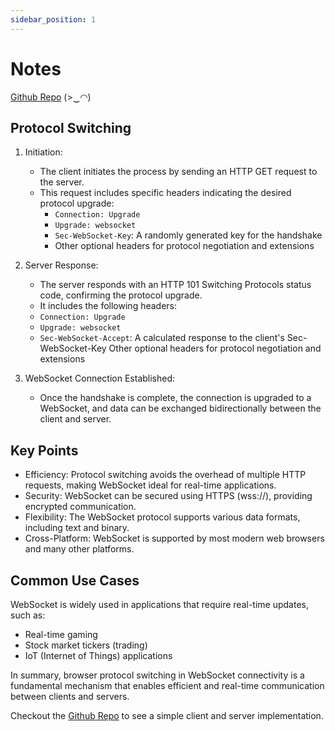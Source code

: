 ```yaml
---
sidebar_position: 1
---
```


# Notes

[Github Repo](https://github.com/behzadam/sample-websocket) (>‿◠)

## Protocol Switching

1. Initiation:

   - The client initiates the process by sending an HTTP GET request to the server.
   - This request includes specific headers indicating the desired protocol upgrade:
     - `Connection: Upgrade`
     - `Upgrade: websocket`
     - `Sec-WebSocket-Key`: A randomly generated key for the handshake
     - Other optional headers for protocol negotiation and extensions

2. Server Response:

   - The server responds with an HTTP 101 Switching Protocols status code, confirming the protocol upgrade.
   - It includes the following headers:
   - `Connection: Upgrade`
   - `Upgrade: websocket`
   - `Sec-WebSocket-Accept`: A calculated response to the client's Sec-WebSocket-Key
     Other optional headers for protocol negotiation and extensions

3. WebSocket Connection Established:

   - Once the handshake is complete, the connection is upgraded to a WebSocket, and data can be exchanged bidirectionally between the client and server.

## Key Points

- Efficiency: Protocol switching avoids the overhead of multiple HTTP requests, making WebSocket ideal for real-time applications.
- Security: WebSocket can be secured using HTTPS (wss://), providing encrypted communication.
- Flexibility: The WebSocket protocol supports various data formats, including text and binary.
- Cross-Platform: WebSocket is supported by most modern web browsers and many other platforms.

## Common Use Cases

WebSocket is widely used in applications that require real-time updates, such as:

- Real-time gaming
- Stock market tickers (trading)
- IoT (Internet of Things) applications

In summary, browser protocol switching in WebSocket connectivity is a fundamental mechanism that enables efficient and real-time communication between clients and servers.

Checkout the [Github Repo](https://github.com/behzadam/sample-websocket) to see a simple client and server implementation.
